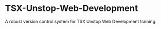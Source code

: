 # TSX-Unstop-Web-Development
A robust version control system for TSX Unstop Web Development training.
